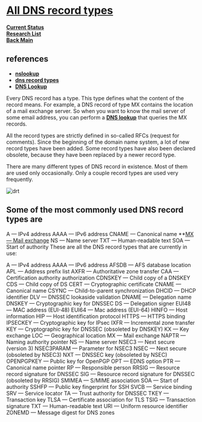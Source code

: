# **[All DNS record types](https://www.nslookup.io/learning/dns-record-types/)**

**[Current Status](../../../development/status/weekly/current_status.md)**\
**[Research List](../../research_list.md)**\
**[Back Main](../../../README.md)**

## references

- **[nslookup](https://www.nslookup.io/)**
- **[dns record types](https://www.nslookup.io/learning/dns-record-types/)**
- **[DNS Lookup](https://www.whoisfreaks.com/)**

Every DNS record has a type. This type defines what the content of the record means. For example, a DNS record of type MX contains the location of a mail exchange server. So when you want to know the mail server of some email address, you can perform a **[DNS lookup](https://www.nslookup.io/)** that queries the MX records.

All the record types are strictly defined in so-called RFCs (request for comments). Since the beginning of the domain name system, a lot of new record types have been added. Some record types have also been declared obsolete, because they have been replaced by a newer record type.

There are many different types of DNS record in existence. Most of them are used only occasionally. Only a couple record types are used very frequently.

![drt](https://www.nslookup.io/img/learning/dns-record-types/all-dns-record-types.png)

## Some of the most commonly used DNS record types are

A — IPv4 address
AAAA — IPv6 address
CNAME — Canonical name
**[MX — Mail exchange](https://www.nslookup.io/learning/dns-record-types/mx/)
NS — Name server
TXT — Human-readable text
SOA — Start of authority
These are all the DNS record types that are currently in use:

A — IPv4 address
AAAA — IPv6 address
AFSDB — AFS database location
APL — Address prefix list
AXFR — Authoritative zone transfer
CAA — Certification authority authorization
CDNSKEY — Child copy of a DNSKEY
CDS — Child copy of DS
CERT — Cryptographic certificate
CNAME — Canonical name
CSYNC — Child-to-parent synchronization
DHCID — DHCP identifier
DLV — DNSSEC lookaside validation
DNAME — Delegation name
DNSKEY — Cryptographic key for DNSSEC
DS — Delegation signer
EUI48 — MAC address (EUI-48)
EUI64 — Mac address (EUI-64)
HINFO — Host information
HIP — Host identification protocol
HTTPS — HTTPS binding
IPSECKEY — Cryptographic key for IPsec
IXFR — Incremental zone transfer
KEY — Cryptographic key for DNSSEC (obsoleted by DNSKEY)
KX — Key exchange
LOC — Geographical location
MX — Mail exchange
NAPTR — Naming authority pointer
NS — Name server
NSEC3 — Next secure (version 3)
NSEC3PARAM — Parameter for NSEC3
NSEC — Next secure (obsoleted by NSEC3)
NXT — DNSSEC key (obsoleted by NSEC)
OPENPGPKEY — Public key for OpenPGP
OPT — EDNS option
PTR — Canonical name pointer
RP — Responsible person
RRSIG — Resource record signature for DNSSEC
SIG — Resource record signature for DNSSEC (obsoleted by RRSIG)
SMIMEA — S/MIME association
SOA — Start of authority
SSHFP — Public key fingerprint for SSH
SVCB — Service binding
SRV — Service locator
TA — Trust authority for DNSSEC
TKEY — Transaction key
TLSA — Certificate association for TLS
TSIG — Transaction signature
TXT — Human-readable text
URI — Uniform resource identifier
ZONEMD — Message digest for DNS zones
